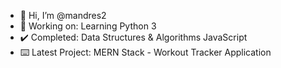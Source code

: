 - 👋 Hi, I’m @mandres2
- 📖 Working on: Learning Python 3
- ✔️ Completed: Data Structures & Algorithms JavaScript
- ⌨️ Latest Project: MERN Stack - Workout Tracker Application

<!---
mandres2/mandres2 is a ✨ special ✨ repository because its `README.md` (this file) appears on your GitHub profile.
You can click the Preview link to take a look at your changes.
--->

